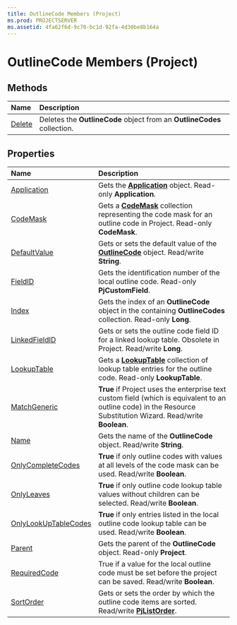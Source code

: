 ```yaml
---
title: OutlineCode Members (Project)
ms.prod: PROJECTSERVER
ms.assetid: 4fa62f6d-9c70-bc1d-92fa-4d30be8b164a
---
```



# OutlineCode Members (Project)





## Methods



|**Name**|**Description**|
|:-----|:-----|
|[Delete](outlinecode-delete-method-project.md)|Deletes the  **OutlineCode** object from an **OutlineCodes** collection.|

## Properties



|**Name**|**Description**|
|:-----|:-----|
|[Application](outlinecode-application-property-project.md)|Gets the  **[Application](application-object-project.md)** object. Read-only **Application**.|
|[CodeMask](outlinecode-codemask-property-project.md)|Gets a  **[CodeMask](codemask-object-project.md)** collection representing the code mask for an outline code in Project. Read-only **CodeMask**.|
|[DefaultValue](outlinecode-defaultvalue-property-project.md)|Gets or sets the default value of the  **[OutlineCode](outlinecode-object-project.md)** object. Read/write **String**.|
|[FieldID](outlinecode-fieldid-property-project.md)|Gets the identification number of the local outline code. Read-only  **PjCustomField**.|
|[Index](outlinecode-index-property-project.md)|Gets the index of an  **OutlineCode** object in the containing **OutlineCodes** collection. Read-only **Long**.|
|[LinkedFieldID](outlinecode-linkedfieldid-property-project.md)|Gets or sets the outline code field ID for a linked lookup table. Obsolete in Project. Read/write  **Long**.|
|[LookupTable](outlinecode-lookuptable-property-project.md)|Gets a  **[LookupTable](lookuptable-object-project.md)** collection of lookup table entries for the outline code. Read-only **LookupTable**.|
|[MatchGeneric](outlinecode-matchgeneric-property-project.md)|**True** if Project uses the enterprise text custom field (which is equivalent to an outline code) in the Resource Substitution Wizard. Read/write **Boolean**.|
|[Name](outlinecode-name-property-project.md)|Gets the name of the  **OutlineCode** object. Read/write **String**.|
|[OnlyCompleteCodes](outlinecode-onlycompletecodes-property-project.md)|**True** if only outline codes with values at all levels of the code mask can be used. Read/write **Boolean**.|
|[OnlyLeaves](outlinecode-onlyleaves-property-project.md)|**True** if only outline code lookup table values without children can be selected. Read/write **Boolean**.|
|[OnlyLookUpTableCodes](outlinecode-onlylookuptablecodes-property-project.md)|**True** if only entries listed in the local outline code lookup table can be used. Read/write **Boolean**.|
|[Parent](outlinecode-parent-property-project.md)|Gets the parent of the  **OutlineCode** object. Read-only **Project**.|
|[RequiredCode](outlinecode-requiredcode-property-project.md)|True if a value for the local outline code must be set before the project can be saved. Read/write  **Boolean**.|
|[SortOrder](outlinecode-sortorder-property-project.md)|Gets or sets the order by which the outline code items are sorted. Read/write  **[PjListOrder](pjlistorder-enumeration-project.md)**.|

